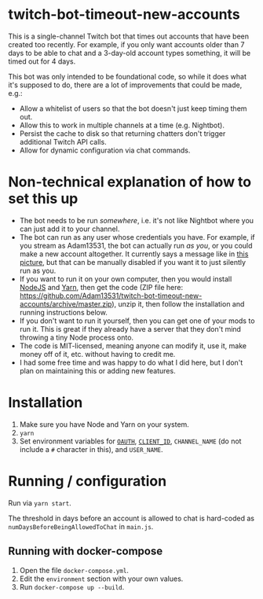 # twitch-bot-timeout-new-accounts
This is a single-channel Twitch bot that times out accounts that have been created too recently. For example, if you only want accounts older than 7 days to be able to chat and a 3-day-old account types something, it will be timed out for 4 days.

This bot was only intended to be foundational code, so while it does what it's supposed to do, there are a lot of improvements that could be made, e.g.:

* Allow a whitelist of users so that the bot doesn't just keep timing them out.
* Allow this to work in multiple channels at a time (e.g. Nightbot).
* Persist the cache to disk so that returning chatters don't trigger additional Twitch API calls.
* Allow for dynamic configuration via chat commands.

# Non-technical explanation of how to set this up
- The bot needs to be run *somewhere*, i.e. it's not like Nightbot where you can just add it to your channel.
- The bot can run as any user whose credentials you have. For example, if you stream as Adam13531, the bot can actually run *as you*, or you could make a new account altogether. It currently says a message like in [this picture](https://i.imgur.com/MWVEvi5.png), but that can be manually disabled if you want it to just silently run as you.
- If you want to run it on your own computer, then you would install [NodeJS](https://nodejs.org/en/) and [Yarn](https://yarnpkg.com/en/), then get the code (ZIP file here: https://github.com/Adam13531/twitch-bot-timeout-new-accounts/archive/master.zip), unzip it, then follow the installation and running instructions below.
- If you don't want to run it yourself, then you can get one of your mods to run it. This is great if they already have a server that they don't mind throwing a tiny Node process onto.
- The code is MIT-licensed, meaning anyone can modify it, use it, make money off of it, etc. without having to credit me.
- I had some free time and was happy to do what I did here, but I don't plan on maintaining this or adding new features.

# Installation
1. Make sure you have Node and Yarn on your system.
2. `yarn`
3. Set environment variables for [`OAUTH`](https://twitchapps.com/tmi/), [`CLIENT_ID`](https://blog.twitch.tv/client-id-required-for-kraken-api-calls-afbb8e95f843), `CHANNEL_NAME` (do not include a `#` character in this), and `USER_NAME`.

# Running / configuration
Run via `yarn start`.

The threshold in days before an account is allowed to chat is hard-coded as `numDaysBeforeBeingAllowedToChat` in `main.js`.

## Running with docker-compose
1. Open the file `docker-compose.yml`.
2. Edit the `environment` section with your own values.
3. Run `docker-compose up --build`.
